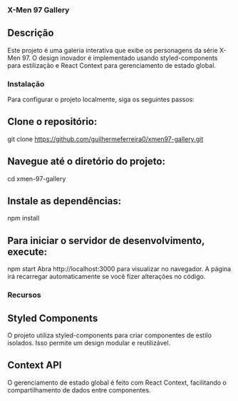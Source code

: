 ### X-Men 97 Gallery

## Descrição

Este projeto é uma galeria interativa que exibe os personagens da série X-Men 97. O design inovador é implementado usando styled-components para estilização e React Context para gerenciamento de estado global.

### Instalação

Para configurar o projeto localmente, siga os seguintes passos:

## Clone o repositório:

git clone https://github.com/guilhermeferreira0/xmen97-gallery.git

## Navegue até o diretório do projeto:

cd xmen-97-gallery

## Instale as dependências:

npm install

## Para iniciar o servidor de desenvolvimento, execute:

npm start
Abra http://localhost:3000 para visualizar no navegador. A página irá recarregar automaticamente se você fizer alterações no código.

### Recursos

## Styled Components
O projeto utiliza styled-components para criar componentes de estilo isolados. Isso permite um design modular e reutilizável.

## Context API
O gerenciamento de estado global é feito com React Context, facilitando o compartilhamento de dados entre componentes.
